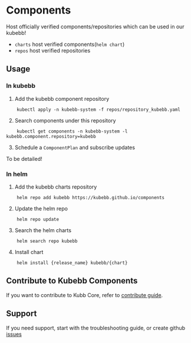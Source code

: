 # Components

Host officially verified components/repositories which can be used in our kubebb!

- `charts` host verified components(`helm chart`)
- `repos` host verified repositories

## Usage

### In kubebb

1. Add the kubebb component repository

```shell
    kubectl apply -n kubebb-system -f repos/repository_kubebb.yaml
```

2. Search components under this repository

```shell
    kubectl get components -n kubebb-system -l kubebb.component.repository=kubebb
```

3. Schedule a `ComponentPlan` and subscribe updates

To be detailed!

### In helm

1. Add the kubebb charts repository

```shell
    helm repo add kubebb https://kubebb.github.io/components
```

2. Update the helm repo

```shell
    helm repo update
```

3. Search the helm charts

```shell
    helm search repo kubebb
```

4. Install chart

```shell
    helm install {release_name} kubebb/{chart}
```

## Contribute to Kubebb Components

If you want to contribute to Kubb Core, refer to [contribute guide](CONTRIBUTING.md).

## Support

If you need support, start with the troubleshooting guide, or create github [issues](https://github.com/kubebb/components/issues/new)
